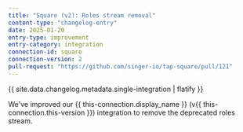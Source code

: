 ```yaml
---
title: "Square (v2): Roles stream removal"
content-type: "changelog-entry"
date: 2025-01-20
entry-type: improvement
entry-category: integration
connection-id: square
connection-version: 2
pull-request: "https://github.com/singer-io/tap-square/pull/121"
---
```

{{ site.data.changelog.metadata.single-integration | flatify }}

We've improved our {{ this-connection.display_name }} (v{{ this-connection.this-version }}) integration to remove the deprecated roles stream.

